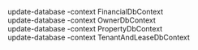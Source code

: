 update-database -context FinancialDbContext <br>
update-database -context OwnerDbContext <br>
update-database -context PropertyDbContext <br>
update-database -context TenantAndLeaseDbContext <br>
